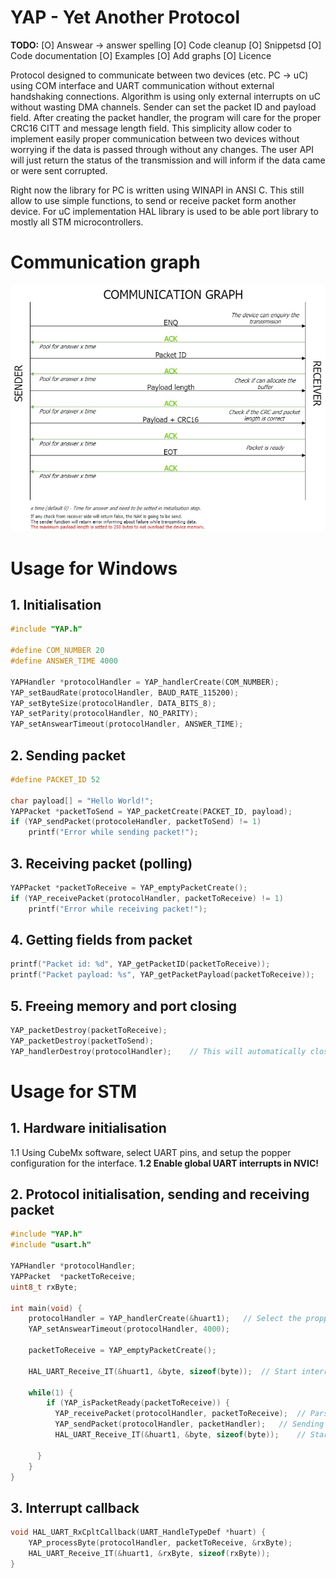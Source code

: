# YAP - Yet Another Protocol

__TODO:__
[O] Answear -> answer spelling
[O] Code cleanup
[O] Snippetsd
[O] Code documentation
[O] Examples
[O] Add graphs
[O] Licence

Protocol designed to communicate between two devices (etc. PC -> uC) using COM interface and UART communication without external handshaking connections. Algorithm is using only external interrupts on uC without wasting DMA channels. Sender can set the packet ID and payload field. After creating the packet handler, the program will care for the proper CRC16 CITT and message length field. This simplicity allow coder to implement easily proper communication between two devices without worrying if the data is passed through without any changes. The user API will just return the status of the transmission and will inform if the data came or were sent corrupted. 

Right now the library for PC is written using WINAPI in ANSI C. This still allow to use simple functions, to send or receive packet form another device.
For uC implementation HAL library is used to be able port library to mostly all STM microcontrollers. 

# Communication graph

![Comminication_diagram](assets\Comminication_diagram.jpg)

# Usage for Windows

## 1. Initialisation

```C
#include "YAP.h"

#define COM_NUMBER 20
#define ANSWER_TIME 4000

YAPHandler *protocolHandler = YAP_handlerCreate(COM_NUMBER);
YAP_setBaudRate(protocolHandler, BAUD_RATE_115200);
YAP_setByteSize(protocolHandler, DATA_BITS_8);
YAP_setParity(protocolHandler, NO_PARITY);
YAP_setAnswearTimeout(protocolHandler, ANSWER_TIME);
```

## 2. Sending packet

```C
#define PACKET_ID 52

char payload[] = "Hello World!";
YAPPacket *packetToSend = YAP_packetCreate(PACKET_ID, payload);
if (YAP_sendPacket(protocoleHandler, packetToSend) != 1)
    printf("Error while sending packet!");
```

## 3. Receiving packet (polling)

```C
YAPPacket *packetToReceive = YAP_emptyPacketCreate();
if (YAP_receivePacket(protocolHandler, packetToReceive) != 1)
    printf("Error while receiving packet!");
```

## 4. Getting fields from packet

```C
printf("Packet id: %d", YAP_getPacketID(packetToReceive));
printf("Packet payload: %s", YAP_getPacketPayload(packetToReceive));
```

## 5. Freeing memory and port closing

```C
YAP_packetDestroy(packetToReceive);
YAP_packetDestroy(packetToSend);
YAP_handlerDestroy(protocolHandler);	// This will automatically close the COM port
```

# Usage for STM

## 1. Hardware initialisation

1.1 Using CubeMx software, select UART pins, and setup the popper configuration for the interface. 
__1.2 Enable global UART interrupts in NVIC!__

## 2. Protocol initialisation, sending and receiving packet

```C
#include "YAP.h"
#include "usart.h"

YAPHandler *protocolHandler;
YAPPacket  *packetToReceive;
uint8_t rxByte;

int main(void) {
    protocolHandler = YAP_handlerCreate(&huart1);	// Select the propper huart typedef
    YAP_setAnswearTimeout(protocolHandler, 4000);
    
    packetToReceive = YAP_emptyPacketCreate();
    
    HAL_UART_Receive_IT(&huart1, &byte, sizeof(byte));	// Start interrupt for incoming packet
    
    while(1) {
        if (YAP_isPacketReady(packetToReceive)) {
		  YAP_receivePacket(protocolHandler, packetToReceive);	// Parsing received packet
		  YAP_sendPacket(protocolHandler, packetHandler);	// Sending received packet back to the sender
		  HAL_UART_Receive_IT(&huart1, &byte, sizeof(byte));	// Start interrupt for next incoming packet

	  }
    }
}
```

## 3. Interrupt callback

```C
void HAL_UART_RxCpltCallback(UART_HandleTypeDef *huart) {
	YAP_processByte(protocolHandler, packetToReceive, &rxByte);
	HAL_UART_Receive_IT(&huart1, &rxByte, sizeof(rxByte));
}
```

 